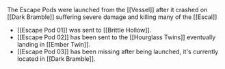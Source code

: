 The Escape Pods were launched from the [[Vessel]] after it crashed on [[Dark Bramble]] suffering severe damage and killing many of the [[Escal]]
- [[Escape Pod 01]] was sent to [[Brittle Hollow]].
- [[Escape Pod 02]] has been sent to the [[Hourglass Twins]] eventually landing in [[Ember Twin]].
- [[Escape Pod 03]] has been missing after being launched, it's currently located in [[Dark Bramble]].